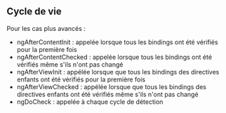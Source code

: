 ## Cycle de vie

Pour les cas plus avancés :
* ngAfterContentInit : appelée lorsque tous les bindings ont été vérifiés pour la première fois
* ngAfterContentChecked  : appelée lorsque tous les bindings ont été vérifiés même s'ils n'ont pas changé
* ngAfterViewInit : appélée lorsque que tous les bindings des directives enfants ont été vérifiés pour la première fois
* ngAfterViewChecked : appélée lorsque que tous les bindings des directives enfants ont été vérifiés même s'ils n'ont pas changé
* ngDoCheck : appelée à chaque cycle de détection

